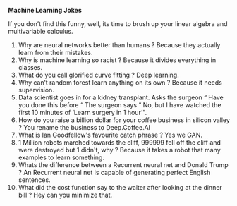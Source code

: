 **Machine Learning Jokes** 

If you don’t find this funny, well, its time to brush up your linear algebra and multivariable calculus.


1. Why are neural networks better than humans ? Because they actually learn from their mistakes.
2. Why is machine learning so racist ? Because it divides everything in classes. 
3. What do you call glorified curve fitting ? Deep learning.
4. Why can’t random forest learn anything on its own ? Because it needs supervision.
5. Data scientist goes in for a kidney transplant. Asks the surgeon “ Have you done this before “ The surgeon says “ No, but I have watched the first 10 minutes of ‘Learn surgery in 1 hour’". 
6. How do you raise a billion dollar for your coffee business in silicon valley ? You rename the business to Deep.Coffee.AI 
7. What is Ian Goodfellow's favourite catch phrase ? Yes we GAN. 
8. 1 Million robots marched towards the cliff, 999999 fell off the cliff and were destroyed but 1 didn't, why ? Because it takes a robot that many examples to learn something. 
9. Whats the difference between a Recurrent neural net and Donald Trump ? An Recurrent neural net is capable of generating perfect English sentences. 
10. What did the cost function say to the waiter after looking at the dinner bill ? Hey can you minimize that. 
